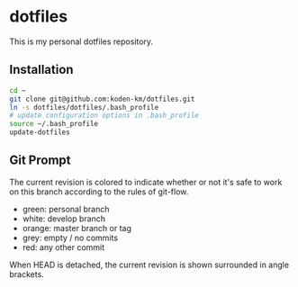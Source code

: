 # dotfiles

This is my personal dotfiles repository.

## Installation

```bash
cd ~
git clone git@github.com:koden-km/dotfiles.git
ln -s dotfiles/dotfiles/.bash_profile
# update configuration options in .bash_profile
source ~/.bash_profile
update-dotfiles
```

## Git Prompt

The current revision is colored to indicate whether or not it's safe to work on this branch according to the rules of git-flow.

 * green: personal branch
 * white: develop branch
 * orange: master branch or tag
 * grey: empty / no commits
 * red: any other commit

When HEAD is detached, the current revision is shown surrounded in angle brackets.
